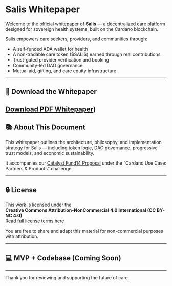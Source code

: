# Salis Whitepaper

Welcome to the official whitepaper of **Salis** — a decentralized care platform designed for sovereign health systems, built on the Cardano blockchain.

Salis empowers care seekers, providers, and communities through:

- A self-funded ADA wallet for health
- A non-tradable care token ($SALIS) earned through real contributions
- Trust-gated provider verification and booking
- Community-led DAO governance
- Mutual aid, gifting, and care equity infrastructure

---

## 📄 Download the Whitepaper

[Download PDF Whitepaper](https://github.com/ambercodes/salis-whitepaper/raw/main/Salis-Whitepaper.pdf))
---

## 📚 About This Document

This whitepaper outlines the architecture, philosophy, and implementation strategy for Salis — including token logic, DAO governance, progressive trust models, and economic sustainability.

It accompanies our [Catalyst Fund14 Proposal](https://app.projectcatalyst.io/) under the “Cardano Use Case: Partners & Products” challenge.

---

## 🔒 License

This work is licensed under the  
**Creative Commons Attribution-NonCommercial 4.0 International (CC BY-NC 4.0)**  
[Read full license terms here](https://creativecommons.org/licenses/by-nc/4.0/)

You are free to share and adapt this material for non-commercial purposes with attribution.

---

## 💻 MVP + Codebase (Coming Soon)

---

Thank you for reviewing and supporting the future of care.
